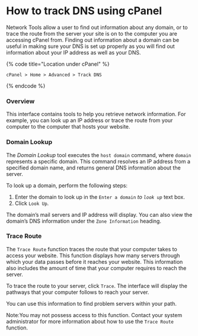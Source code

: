 # How to track DNS using cPanel

Network Tools allow a user to find out information about any domain, or to trace the route from the server your site is on to the computer you are accessing cPanel from. Finding out information about a domain can be useful in making sure your DNS is set up properly as you will find out information about your IP address as well as your DNS.

{% code title="Location under cPanel" %}
```text
cPanel > Home > Advanced > Track DNS
```
{% endcode %}

### Overview <a id="TrackDNS-Overview"></a>

This interface contains tools to help you retrieve network information. For example, you can look up an IP address or trace the route from your computer to the computer that hosts your website.

### Domain Lookup <a id="TrackDNS-DomainLookup"></a>

The _Domain Lookup_ tool executes the `host domain` command, where `domain` represents a specific domain. This command resolves an IP address from a specified domain name, and returns general DNS information about the server.

To look up a domain, perform the following steps:

1. Enter the domain to look up in the `Enter a domain` _to `look up`_ text box.
2. Click `Look Up`.

The domain’s mail servers and IP address will display. You can also view the domain’s DNS information under the `Zone Information` heading.

### Trace Route <a id="TrackDNS-TraceRoute"></a>

The `Trace Route` function traces the route that your computer takes to access your website. This function displays how many servers through which your data passes before it reaches your website. This information also includes the amount of time that your computer requires to reach the server.

To trace the route to your server, click `Trace`. The interface will display the pathways that your computer follows to reach your server.

You can use this information to find problem servers within your path.

Note:You may not possess access to this function. Contact your system administrator for more information about how to use the `Trace Route` function.

